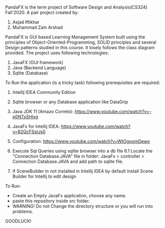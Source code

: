 PandaFX is the term project of Software Design and Analysis(CS324) Fall'2020. 
A pair project created by:
  1) Asjad Iftikhar
  2) Muhammad Zain Arshad

PandaFX is GUI based Learning Management System built using the principles of Object-Oriented-Programming, SOLID principles and several Design patterns studied in this course.
It losely follows the class diagram provided.
The project uses following technologies:
  1) JavaFX (GUI framework)
  2) Java   (Backend Language)
  3) Sqlite (Database)

To Run the application (is a tricky task) following prerequisites are required:

 1) Intellij IDEA Community Edition
 2) Sqlite browser or any Database application like DataGrip

 3) Java JDK 11 (Amazo Correto): https://www.youtube.com/watch?v=-p0NTsSHlxg
 4) JavaFx for Intellij IDEA: https://www.youtube.com/watch?v=82QcFSstJs0
 5) Configuration: https://www.youtube.com/watch?v=WtOgoomDewo
 
 6) Execute Sql Queries using sqlite browser into a db file
    6.1 Locate the "Connection Database.JAVA" file in folder: JavaFx > controller > Connection Database.JAVA and add path to sqlite file.
 
 7) If SceneBuilder in not installed in Intellij IDEA by default install Scene Builder for Intellij to edit design
 
 To Run:
 - Create an Empty JavaFx application, choose any name.
 - paste this repository inside src folder.
 - WARNING! Do not Change the directory structure or you will run into problems.
 

 GOODLUCK!
 
